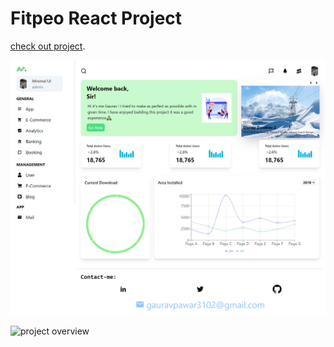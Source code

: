 # Fitpeo React Project

[check out project](https://fitpeo-gaurav.netlify.app).


![ScreenShot](https://github.com/Gauravpawar3102/fitpeo/blob/master/src/assets/fitpeo-screenshot.png)

![project overview](https://im2.ezgif.com/tmp/ezgif-2-2c9e617f70.gif)
